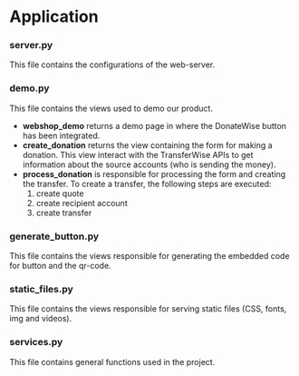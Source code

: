 # Application


### server.py

This file contains the configurations of the web-server.


### demo.py

This file contains the views used to demo our product.

<ul>
<li> <b>webshop_demo</b> returns a demo page in where the DonateWise button has been integrated.</li>

<li> <b>create_donation</b> returns the view containing the form for making a donation. This view interact with the TransferWise APIs to get information about the source accounts (who is sending the money).</li>

<li> <b>process_donation</b> is responsible for processing the form and creating the transfer. To create a transfer, the following steps are executed:
    <ol type="1">
        <li> create quote </li>
        <li> create recipient account </li>
        <li> create transfer </li>
    </ol>
</li>
</ul>


### generate_button.py

This file contains the views responsible for generating the embedded code for button and the qr-code.


### static_files.py

This file contains the views responsible for serving static files (CSS, fonts, img and videos).


### services.py

This file contains general functions used in the project.
